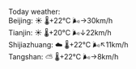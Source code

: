 Today weather:  
Beijing: ☀️   🌡️+22°C 🌬️→30km/h  
Tianjin: ☀️   🌡️+20°C 🌬️↓22km/h  
Shijiazhuang: ☁️   🌡️+22°C 🌬️↖11km/h  
Tangshan: ⛅️  🌡️+22°C 🌬️→8km/h  
